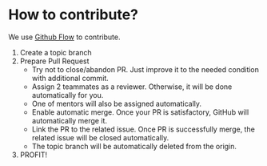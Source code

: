 # How to contribute?
We use [Github Flow](https://docs.github.com/en/get-started/quickstart/github-flow) to contribute.
1. Create a topic branch
3. Prepare Pull Request
   - Try not to close/abandon PR. Just improve it to the needed condition with additional commit.
   - Assign 2 teammates as a reviewer. Otherwise, it will be done automatically for you.
   - One of mentors will also be assigned automatically.
   - Enable automatic merge. Once your PR is satisfactory, GitHub will automatically merge it.
   - Link the PR to the related issue. Once PR is successfully merge, the related issue will be closed automatically.
   - The topic branch will be automatically deleted from the origin.
4. PROFIT!
